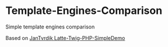 # Template-Engines-Comparison
Simple  template engines comparison

Based on [JanTvrdik Latte-Twig-PHP-SimpleDemo](https://github.com/JanTvrdik/Latte-Twig-PHP-SimpleDemo)

